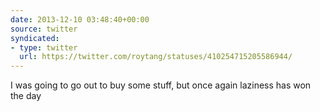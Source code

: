 ```yaml
---
date: 2013-12-10 03:48:40+00:00
source: twitter
syndicated:
- type: twitter
  url: https://twitter.com/roytang/statuses/410254715205586944/
---
```


I was going to go out to buy some stuff, but once again laziness has won the day